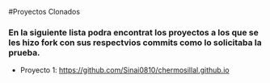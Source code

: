 #Proyectos Clonados 
### En la siguiente lista podra encontrat los proyectos a los que se les hizo fork con sus respectvios commits como lo solicitaba la prueba. 

* Proyecto 1: https://github.com/Sinai0810/chermosillal.github.io